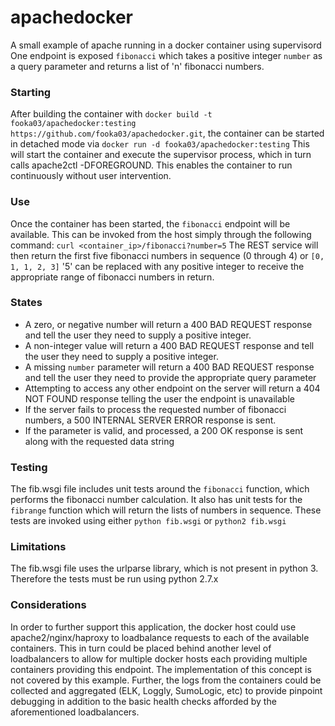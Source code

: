 # apachedocker
A small example of apache running in a docker container using supervisord
One endpoint is exposed `fibonacci` which takes a positive integer `number` as a query parameter and returns a list of 'n' fibonacci numbers.

### Starting
After building the container with `docker build -t fooka03/apachedocker:testing https://github.com/fooka03/apachedocker.git`, the container can be started in detached mode via `docker run -d fooka03/apachedocker:testing`  This will start the container and execute the supervisor process, which in turn calls apache2ctl -DFOREGROUND.  This enables the container to run continuously without user intervention.

### Use
Once the container has been started, the `fibonacci` endpoint will be available.  This can be invoked from the host simply through the following command: `curl <container_ip>/fibonacci?number=5`  The REST service will then return the first five fibonacci numbers in sequence (0 through 4) or `[0, 1, 1, 2, 3]`  '5' can be replaced with any positive integer to receive the appropriate range of fibonacci numbers in return.

### States
 * A zero, or negative number will return a 400 BAD REQUEST response and tell the user they need to supply a positive integer.
 * A non-integer value will return a 400 BAD REQUEST response and tell the user they need to supply a positive integer.
 * A missing `number` parameter will return a 400 BAD REQUEST response and tell the user they need to provide the appropriate query parameter
 * Attempting to access any other endpoint on the server will return a 404 NOT FOUND response telling the user the endpoint is unavailable
 * If the server fails to process the requested number of fibonacci numbers, a 500 INTERNAL SERVER ERROR response is sent.
 * If the parameter is valid, and processed, a 200 OK response is sent along with the requested data string

### Testing
The fib.wsgi file includes unit tests around the `fibonacci` function, which performs the fibonacci number calculation.  It also has unit tests for the `fibrange` function which will return the lists of numbers in sequence.  These tests are invoked using either `python fib.wsgi` or `python2 fib.wsgi`

### Limitations
The fib.wsgi file uses the urlparse library, which is not present in python 3.  Therefore the tests must be run using python 2.7.x

### Considerations
In order to further support this application, the docker host could use apache2/nginx/haproxy to loadbalance requests to each of the available containers.  This in turn could be placed behind another level of loadbalancers to allow for multiple docker hosts each providing multiple containers providing this endpoint.  The implementation of this concept is not covered by this example.  Further, the logs from the containers could be collected and aggregated (ELK, Loggly, SumoLogic, etc) to provide pinpoint debugging in addition to the basic health checks afforded by the aforementioned loadbalancers.
